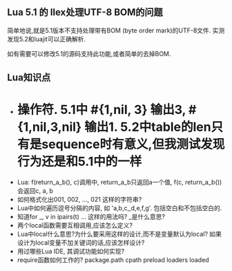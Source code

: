 ## Lua 5.1 的 llex处理UTF-8 BOM的问题
简单地说,就是5.1版本不支持处理带有BOM (byte order mark)的UTF-8文件. 实测发现5.2和luajit可以正确解析.

如有需要可以修改5.1的源码支持此功能,或者简单的去掉BOM.

## Lua知识点

* # 操作符. 5.1中 #{1,nil, 3} 输出3, #{1,nil,3,nil} 输出1. 5.2中table的len只有是sequence时有意义,但我测试发现行为还是和5.1中的一样
* Lua: f(return_a_b(), c)调用中, return_a_b只返回a一个值, f(c, return_a_b())会返回c, a, b
* 如何格式化出001, 002, ..., 021 这样的字符串?
* Lua中如何遍历逗号分隔的内容, 如 'a,b,c,,d,e,f,g'. 包括空白和不包括空白的.
* 知道for _, v in ipairs(t) ... 这样的用法吗? _是什么意思?
* 两个local函数需要互相调用,应该怎么定义?
* Lua中local什么意思?为什么要采用这样的设计,而不是变量默认为local? 如果设计为local变量不加关键词的话,应该怎样设计?
* 用过哪些Lua IDE, 其调试功能如何实现?
* require函数如何工作的? package.path cpath preload loaders loaded